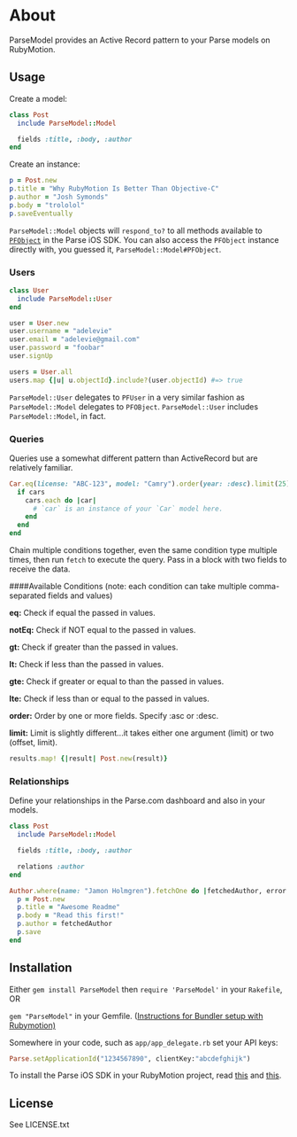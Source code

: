 # About

ParseModel provides an Active Record pattern to your Parse models on RubyMotion.

## Usage

Create a model:

```ruby
class Post
  include ParseModel::Model

  fields :title, :body, :author
end
```

Create an instance:

```ruby
p = Post.new
p.title = "Why RubyMotion Is Better Than Objective-C"
p.author = "Josh Symonds"
p.body = "trololol"
p.saveEventually
```

`ParseModel::Model` objects will `respond_to?` to all methods available to [`PFObject`](https://parse.com/docs/ios/api/Classes/PFObject.html) in the Parse iOS SDK. You can also access the `PFObject` instance directly with, you guessed it, `ParseModel::Model#PFObject`.

### Users

```ruby
class User
  include ParseModel::User
end

user = User.new
user.username = "adelevie"
user.email = "adelevie@gmail.com"
user.password = "foobar"
user.signUp

users = User.all
users.map {|u| u.objectId}.include?(user.objectId) #=> true
```

`ParseModel::User` delegates to `PFUser` in a very similar fashion as `ParseModel::Model` delegates to `PFOBject`. `ParseModel::User` includes `ParseModel::Model`, in fact.

### Queries

Queries use a somewhat different pattern than ActiveRecord but are relatively familiar.

```ruby
Car.eq(license: "ABC-123", model: "Camry").order(year: :desc).limit(25).fetch do |cars, error|
  if cars
    cars.each do |car|
      # `car` is an instance of your `Car` model here.
    end
  end
end
```

Chain multiple conditions together, even the same condition type multiple times, then run `fetch` to execute the query. Pass in a block with two fields to receive the data.

####Available Conditions
(note: each condition can take multiple comma-separated fields and values)

**eq:** Check if equal the passed in values.

**notEq:** Check if NOT equal to the passed in values.

**gt:** Check if greater than the passed in values.

**lt:** Check if less than the passed in values.

**gte:** Check if greater or equal to than the passed in values.

**lte:** Check if less than or equal to the passed in values.

**order:** Order by one or more fields. Specify :asc or :desc.

**limit:** Limit is slightly different...it takes either one argument (limit) or two (offset, limit).

```ruby
results.map! {|result| Post.new(result)}
```

### Relationships

Define your relationships in the Parse.com dashboard and also in your models.

```ruby
class Post
  include ParseModel::Model

  fields :title, :body, :author

  relations :author
end

Author.where(name: "Jamon Holmgren").fetchOne do |fetchedAuthor, error|
  p = Post.new
  p.title = "Awesome Readme"
  p.body = "Read this first!"
  p.author = fetchedAuthor
  p.save
end
```


## Installation

Either `gem install ParseModel` then `require 'ParseModel'` in your `Rakefile`, OR

`gem "ParseModel"` in your Gemfile. ([Instructions for Bundler setup with Rubymotion)](http://thunderboltlabs.com/posts/using-bundler-with-rubymotion)

Somewhere in your code, such as `app/app_delegate.rb` set your API keys:

```ruby
Parse.setApplicationId("1234567890", clientKey:"abcdefghijk")
```

To install the Parse iOS SDK in your RubyMotion project, read [this](http://www.rubymotion.com/developer-center/guides/project-management/#_using_3rd_party_libraries) and  [this](http://stackoverflow.com/a/10453895/94154).

## License

See LICENSE.txt